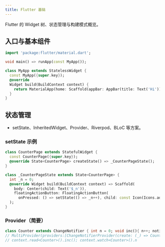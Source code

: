 ```yaml
---
title: Flutter 基础
---
```


Flutter 的 Widget 树、状态管理与构建模式概览。

## 入口与基本组件

```dart
import 'package:flutter/material.dart';

void main() => runApp(const MyApp());

class MyApp extends StatelessWidget {
  const MyApp({super.key});
  @override
  Widget build(BuildContext context) {
    return MaterialApp(home: Scaffold(appBar: AppBar(title: Text('Hi')), body: Center(child: Text('Hello'))));
  }
}
```

## 状态管理

 - setState、InheritedWidget、Provider、Riverpod、BLoC 等方案。

### setState 示例

```dart
class CounterPage extends StatefulWidget {
  const CounterPage({super.key});
  @override State<CounterPage> createState() => _CounterPageState();
}

class _CounterPageState extends State<CounterPage> {
  int _n = 0;
  @override Widget build(BuildContext context) => Scaffold(
    body: Center(child: Text('$_n')),
    floatingActionButton: FloatingActionButton(
      onPressed: () => setState(() => _n++), child: const Icon(Icons.add)),
  );
}
```

### Provider（简要）

```dart
class Counter extends ChangeNotifier { int n = 0; void inc(){ n++; notifyListeners(); } }
// MultiProvider(providers:[ChangeNotifierProvider(create: (_) => Counter())], child: ...)
// context.read<Counter>().inc(); context.watch<Counter>().n
```
